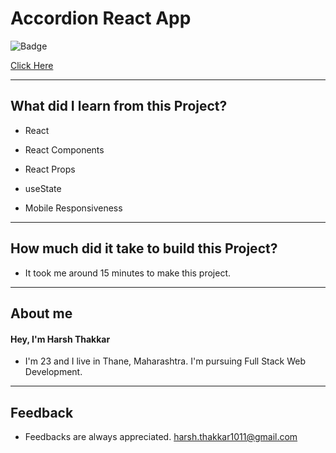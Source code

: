 # Accordion React App

![Badge](https://img.shields.io/badge/Netlify-Link-green)

[Click Here]()

---

## What did I learn from this Project?

- React

- React Components

- React Props

- useState

- Mobile Responsiveness

---

## How much did it take to build this Project?

- It took me around 15 minutes to make this project.

---

## **About me**

#### **Hey, I'm Harsh Thakkar**

- I'm 23 and I live in Thane, Maharashtra. I'm pursuing Full Stack Web Development.

---

## **Feedback**

- Feedbacks are always appreciated. harsh.thakkar1011@gmail.com

